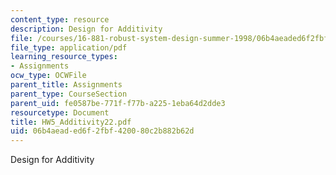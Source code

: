 ```yaml
---
content_type: resource
description: Design for Additivity
file: /courses/16-881-robust-system-design-summer-1998/06b4aeaded6f2fbf420080c2b882b62d_HW5_Additivity22.pdf
file_type: application/pdf
learning_resource_types:
- Assignments
ocw_type: OCWFile
parent_title: Assignments
parent_type: CourseSection
parent_uid: fe0587be-771f-f77b-a225-1eba64d2dde3
resourcetype: Document
title: HW5_Additivity22.pdf
uid: 06b4aead-ed6f-2fbf-4200-80c2b882b62d
---
```

Design for Additivity

